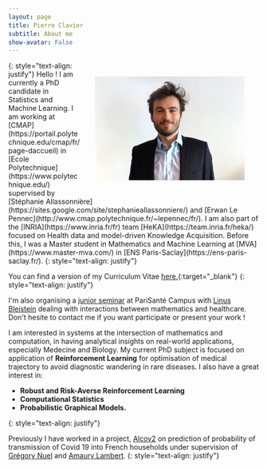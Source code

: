 ```yaml
---
layout: page
title: Pierre Clavier
subtitle: About me
show-avatar: False
---
```


<img style="float: right;" src="/assets/img/linkedin_Pierre.jpg" width="300" hspace="30" vspace="30">
{: style="text-align: justify"}
Hello ! I am currently a PhD candidate in Statistics and Machine Learning. I am working at [CMAP](https://portail.polytechnique.edu/cmap/fr/page-daccueil) in [Ecole Polytechnique](https://www.polytechnique.edu/) supervised by [Stéphanie Allassonnière](https://sites.google.com/site/stephanieallassonniere/) and [Erwan Le Pennec](http://www.cmap.polytechnique.fr/~lepennec/fr/). I am also part of the [INRIA](https://www.inria.fr/fr) team [HeKA](https://team.inria.fr/heka/) focused on Health data and model-driven Knowledge Acquisition. Before this, I was a Master student in Mathematics and Machine Learning at [MVA](https://www.master-mva.com/) in [ENS Paris-Saclay](https://ens-paris-saclay.fr/).
{: style="text-align: justify"}

You can find a version of my Curriculum Vitae [here.](/assets/img/CV_Pierre_Clavier.pdf){:target="_blank"}
{: style="text-align: justify"}




I'm also organising a [junior seminar](https://seminairedoctorantcrc.github.io/aboutme/) at PariSanté Campus with [Linus Bleistein](https://linusbleistein.github.io/) dealing with interactions between mathematics and healthcare. Don't hesite to contact me if you want participate or present your work !

I am interested in systems at the intersection of mathematics and computation, in having analytical insights on real-world applications, especially Medecine and Biology.
My current PhD  subject is focused on application of **Reinforcement Learning** for optimisation of medical trajectory to avoid diagnostic wandering in rare diseases. I also have a great interest in:
- **Robust and Risk-Averse Reinforcement Learning**
- **Computational Statistics**
- **Probabilistic Graphical Models.**
 
{: style="text-align: justify"}

Previously I have worked in a project, [Alcov2](https://www.college-de-france.fr/site/actualites/Alcov2-Enquete-pour-l-etude-de-la-transmission-de-SARS-Cov2-au-sein-des-foyers-francais.htm) on prediction of probability of transmission of Covid 19 into French households under supervision of [Grégory Nuel](http://nuel.perso.math.cnrs.fr/) and [Amaury Lambert](https://www.lpsm.paris/pageperso/amaury.lambert/).
{: style="text-align: justify"}





